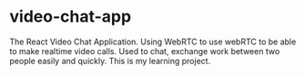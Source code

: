 # video-chat-app
The React Video Chat Application. Using WebRTC to  use webRTC to be able to make realtime video calls. Used to chat, exchange work between two people easily and quickly. This is my learning project.
